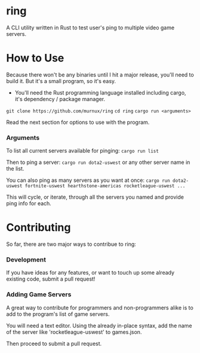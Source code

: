 # ring
A CLI utility written in Rust to test user's ping to multiple video game servers.

# How to Use
Because there won't be any binaries until I hit a major release, you'll need to build it. But it's a small program, so it's easy.
- You'll need the Rust programming language installed including cargo, it's dependency / package manager.

`git clone https://github.com/murnux/ring`
`cd ring`
`cargo run <arguments>`

Read the next section for options to use with the program.

### Arguments
To list all current servers available for pinging:
`cargo run list`

Then to ping a server:
`cargo run dota2-uswest`
or any other server name in the list. 

You can also ping as many servers as you want at once:
`cargo run dota2-uswest fortnite-uswest hearthstone-americas rocketleague-uswest ...`

This will cycle, or iterate, through all the servers you named and provide ping info for each. 


# Contributing
So far, there are two major ways to contribue to ring: 

### Development
If you have ideas for any features, or want to touch up some already existing code, submit a pull request!

### Adding Game Servers
A great way to contribute for programmers and non-programmers alike is to add to the program's list of game servers. 

You will need a text editor. Using the already in-place syntax, add the name of the server like 'rocketleague-uswest' to games.json. 

Then proceed to submit a pull request. 
